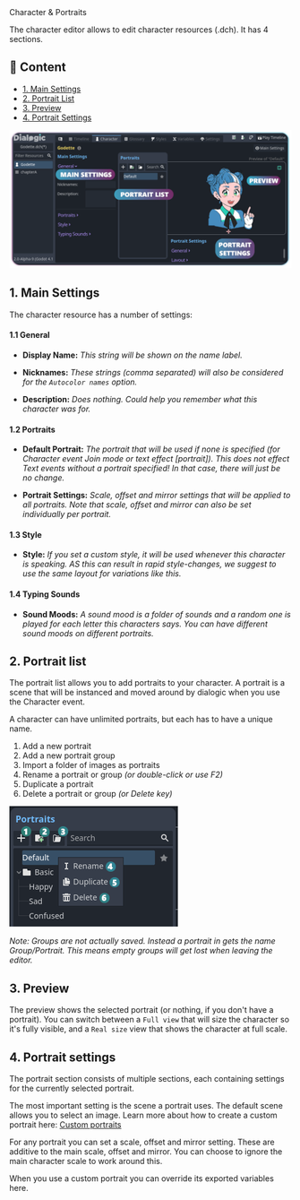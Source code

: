 <div class="header-banner ocean">
     <div class="header-label ocean">Character & Portraits</div>
</div>

The character editor allows to edit character resources (.dch). It has 4 sections.

## 📜 Content
- [1. Main Settings](#1-main-settings)
- [2. Portrait List](#2-portrait-list)
- [3. Preview](#3-preview)
- [4. Portrait Settings](#4-portrait-settings)


<img src="/media/character_editor.png" width="600"/>

## 1. Main Settings

The character resource has a number of settings:

#### 1.1 General

- **Display Name:**
  *This string will be shown on the name label.*

- **Nicknames:**
  *These strings (comma separated) will also be considered for the `Autocolor names` option.*

- **Description:**
  *Does nothing. Could help you remember what this character was for.*

#### 1.2 Portraits

- **Default Portrait:**
  *The portrait that will be used if none is specified (for Character event Join mode or text effect [portrait]). This does not effect Text events without a portrait specified! In that case, there will just be no change.*

- **Portrait Settings:**
  *Scale, offset and mirror settings that will be applied to all portraits. Note that scale, offset and mirror can also be set individually per portrait.*

#### 1.3 Style

- **Style:**
  *If you set a custom style, it will be used whenever this character is speaking. AS this can result in rapid style-changes, we suggest to use the same layout for variations like this.*

#### 1.4 Typing Sounds

- **Sound Moods:**
  *A sound mood is a folder of sounds and a random one is played for each letter this characters says. You can have different sound moods on different portraits.*

## 2. Portrait list

The portrait list allows you to add portraits to your character. A portrait is a scene that will be instanced and moved around by dialogic when you use the Character event.

A character can have unlimited portraits, but each has to have a unique name.

1. Add a new portrait
2. Add a new portrait group
3. Import a folder of images as portraits
4. Rename a portrait or group *(or double-click or use F2)*
5. Duplicate a portrait
6. Delete a portrait or group *(or Delete key)*

![image](/media/portrait_list_buttons.png)

*Note: Groups are not actually saved. Instead a portrait in gets the name Group/Portrait. This means empty groups will get lost when leaving the editor.*

## 3. Preview

The preview shows the selected portrait (or nothing, if you don't have a portrait). You can switch between a `Full view` that will size the character so it's fully visible, and a `Real size` view that shows the character at full scale.

## 4. Portrait settings

The portrait section consists of multiple sections, each containing settings for the currently selected portrait.

The most important setting is the scene a portrait uses. The default scene allows you to select an image. Learn more about how to create a custom portrait here: [Custom portraits](/documentation/custom-portraits)

For any portrait you can set a scale, offset and mirror setting. These are additive to the main scale, offset and mirror. You can choose to ignore the main character scale to work around this.

When you use a custom portrait you can override its exported variables here.
